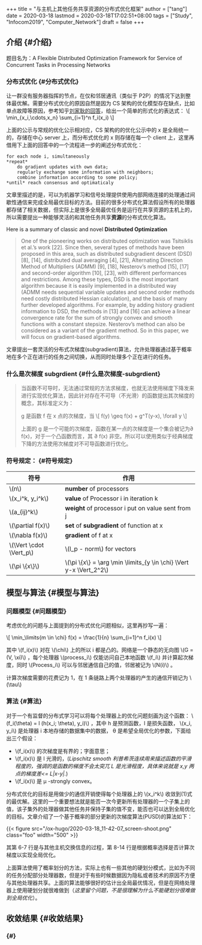 +++
title = "与主机上其他任务共享资源的分布式优化框架"
author = ["tang"]
date = 2020-03-18
lastmod = 2020-03-18T17:02:51+08:00
tags = ["Study", "Infocom2019", "Computer_Network"]
draft = false
+++

## 介绍 {#介绍}

题目名为：A Flexible Distributed Optimization Framework for Service of Concurrent Tasks in
Processing Networks


### 分布式优化 {#分布式优化}

让一群没有服务器指挥的节点，在仅和邻居通讯（类似于 P2P）的情况下达到整体最优解。需要分布式优化的原因自然是因为 CS 架构的优化模型存在缺点，比如单点故障等原因，参考知乎[刘家耿的回答](https://www.zhihu.com/question/59260302)，给出一个简单的形式化的表达式：
\\[
  \min\_{x\_i,\cdots,x\_n} \sum\_{i=1}^n f\_i(x\_i)
\\]

上面的公示与常规的优化公示相对应，CS 架构的的优化公示中的 x 是全局统一的，存储在中心 server 上，而分布式优化的 x 则存储在每一个 client 上，这里再借用下上面的回答中的一个流程进一步的阐述分布式优化：

```english
for each node i, simultaneously
*repeat*
    do gradient updates with own data;
    regularly exchange some information with neighbors;
    combine information according to some policy;
*until* reach consensus and optimaticaly
```

文章里描述的是，可以为机器学习和信号处理提供使用内部网络连接的处理通过间歇性通信来完成全局最优目标的方法。目前的很多分布式化算法假设所有的处理器都存储了相关数据，但实际上是很多全局最优任务是运行在共享资源的主机上的，所以需要提出一种能够灵活的和其他任务共享**资源**的分布式优化算法。

Here is a summary of classic and novel **Distributed Optimization**

> One of the pioneering works on distributed optimization was Tsitsiklis et al.’s
> work [22]. Since then, several types of methods have been proposed in this area,
> such as distributed subgradient descent (DSD) [8], [14], distributed dual
> averaging [4], [21], Alternating Direction Method of Multipliers (ADMM) [9],
> [18], Nesterov’s method [15], [17] and second-order algorithm [10], [23], with
> different performances and restrictions. Among these types, DSD is the most
> important algorithm because it is easily implemented in a distributed way (ADMM
> needs sequential variable updates and second order methods need costly
> distributed Hessian calculation), and the basis of many further developed
> algorithms. For example, by adding history gradient information to DSD, the
> methods in [13] and [16] can achieve a linear convergence rate for the sum of
> strongly convex and smooth functions with a constant stepsize. Nesterov’s method
> can also be considered as a variant of the gradient method. So in this paper, we
> will focus on gradient-based algorithms.

文章提出一套灵活的分布式次梯度(subgradient)算法，允许处理器通过基于概率地在多个正在进行的任务之间切换，从而同时处理多个正在进行的任务。


### 什么是次梯度 **subgrdient** {#什么是次梯度-subgrdient}

> 当函数不可导时，无法通过常规的方法求梯度，也就无法使用梯度下降发来进行实现优化算法，因此针对存在不可导（不光滑）的函数提出其次梯度的概念，其标准定义为：
>
> g 是函数 f 在 x 点的次梯度，当
> \\[
>     f(y) \geq f(x) + g^T(y-x), \forall y
> \\]
>
> 上面的 g 是一个可能的次梯度，函数在某一点的次梯度是一个集合被记为&part; f(x)，对于一个凸函数而言，其 &part; f(x) 非空。所以可以使用类似于经典梯度下降的方法使用次梯度对不可导函数进行优化。


### 符号规定： {#符号规定}

| 符号                       | 作用                                                                     |
|--------------------------|------------------------------------------------------------------------|
| \\(n\\)                    | **number** of processors                                                 |
| \\(x\_i^k, y\_i^k\\)       | **value** of Processor i in iteration k                                  |
| \\(a\_{ij}^k\\)            | **weight** of processor i put on value sent from j                       |
| \\(\partial f(x)\\)        | **set** of **subgradient** of function at x                              |
| \\(\nabla f(x)\\)          | **gradient** of f at x                                                   |
| \\(\Vert \cdot \Vert\_p\\) | \\(l\_p - norm\\) for vectors                                            |
| \\(\pi \\{x\\}\\)          | \\(\pi \\{x\\} = \arg \min \limits\_{y \in \chi} \Vert y-x \Vert\_2^2\\) |


## 模型与算法 {#模型与算法}


### 问题模型 {#问题模型}

考虑优化的问题与上面提到的分布式优化问题相似，这里再抄写一遍：

\\[
    \min\_\limits{m \in \chi} f(x) = \frac{1}{n} \sum\_{i=1}^n f\_i(x)
\\]

其中 \\(f\_i(x)\\) 对在 \\(\chi\\) 上的所以 i 都是凸的。网络是一个静态的无向图 \\(G = (V,
\xi)\\) ，每个处理器 \\(process\_i\\) 仅能访问自己本地函数 \\(f\_i\\) 并计算起次梯度，同时
\\(Process\_i\\) 可以与邻居通信自己的值，邻居被记为 \\(N(i)\\) 。

计算次梯度需要的花费记为 1，在 1 条链路上两个处理器的产生的通信开销记为 \\(\tau\\)


### 算法 {#算法}

对于一个有监督的分布式学习可以将每个处理器上的优化问题刻画为这个函数：
\\(f\_i(\theta) = l (h(x\_i; \theta), y\_i)\\) ，其中 h 是预测函数，l 是损失函数， \\(x\_i,
y\_i\\) 是处理器 i 本地存储的数据集中的数据， &theta; 是希望全局优化的参数，下面给出三个假设：

-   \\(f\_i(x)\\) 的次梯度是有界的；字面意思；
-   \\(f\_i(x)\\) 是 l 光滑的，(_Lipschitz smooth 利普希茨连续用来描述函数的平滑程度的，强调的是函数的梯度不会太突兀 L 是光滑程度，具体来说就是 x,y 两点的梯度差<= L|x-y|._)
-   \\(f\_i(x)\\) 是 &mu; -strongly convex。

分布式优化的目标是用做少的通信开销使得每个处理器上的 \\(x\_i^k\\) 收敛到(1)式的最优解。这里的一个重要想法就是能否一次今更新所有处理器的一个子集上的值，该子集外的处理器做其他任务并保持子集的值不变，能否也可以达到全局优化的目标。文章介绍了一个基于概率的部分更新的次梯度算法(PUSD)的算法如下：

{{< figure src="/ox-hugo/2020-03-18_11-42-07_screen-shoot.png" class="foo" width="500" >}}

其第 6-7 行是与其他主机交换信息的过程，第 8-14 行是根据概率选择是否计算次梯度以实现全局优化。

上面算法使用了概率划分的方法，实际上也有一些其他的硬划分模式，比如为不同的任务分配部分处理器数，但是对于有些时候数据因为隐私或者技术的原因不方便与其他处理器共享。上面的算法能够很好的估计出全局最优情况，但是在网络处理器上使用硬划分就很难做到（_这里留个问题，不是很理解为什么不能硬划分很难做到全局优化_）。


## 收敛结果 {#收敛结果}


###  {#}
